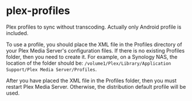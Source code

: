 # plex-profiles

Plex profiles to sync without transcoding. Actually only Android profile is included.

To use a profile, you should place the XML file in the Profiles directory of your Plex Media Server's configuration files. If there is no existing Profiles folder, then you need to create it. For example, on a Synology NAS, the location of the folder should be: `/volume1/Plex/Library/Application Support/Plex Media Server/Profiles`.

After you have placed the XML file in the Profiles folder, then you must restart Plex Media Server. Otherwise, the distribution default profile will be used.
